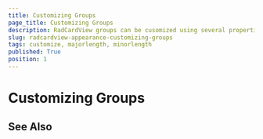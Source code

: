 ```yaml
---
title: Customizing Groups
page_title: Customizing Groups
description: RadCardView groups can be cusomized using several properties of the control
slug: radcardview-appearance-customizing-groups
tags: customize, majorlength, minorlength
published: True
position: 1
---
```


# Customizing Groups

## See Also  